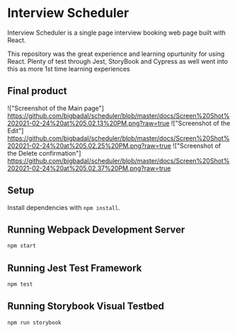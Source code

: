 # Interview Scheduler

Interview Scheduler is a single page interview booking web page built with React.

This repository was the great experience and learning opurtunity for using React. Plenty of test through Jest, StoryBook and Cypress as well went into this as more 1st time learning experiences

## Final product

!["Screenshot of the Main page"]
https://github.com/bigbadaI/scheduler/blob/master/docs/Screen%20Shot%202021-02-24%20at%205.02.13%20PM.png?raw=true
!["Screenshot of the Edit"]
https://github.com/bigbadaI/scheduler/blob/master/docs/Screen%20Shot%202021-02-24%20at%205.02.25%20PM.png?raw=true
!["Screenshot of the Delete confirmation"]
https://github.com/bigbadaI/scheduler/blob/master/docs/Screen%20Shot%202021-02-24%20at%205.02.37%20PM.png?raw=true

## Setup

Install dependencies with `npm install`.

## Running Webpack Development Server

```sh
npm start
```

## Running Jest Test Framework

```sh
npm test
```

## Running Storybook Visual Testbed

```sh
npm run storybook
```
